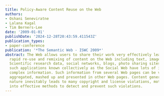 ```yaml
---
title: Policy-Aware Content Reuse on the Web
authors:
- Oshani Seneviratne
- Lalana Kagal
- Tim Berners-Lee
date: '2009-01-01'
publishDate: '2024-12-28T20:43:59.411543Z'
publication_types:
- paper-conference
publication: '*The Semantic Web - ISWC 2009*'
abstract: The Web allows users to share their work very effectively leading to the
  rapid re-use and remixing of content on the Web including text, images, and videos.
  Scientific research data, social networks, blogs, photo sharing sites and other
  such applications known collectively as the Social Web have lots of increasingly
  complex information. Such information from several Web pages can be very easily
  aggregated, mashed up and presented in other Web pages. Content generation of this
  nature inevitably leads to many copyright and license violations, motivating research
  into effective methods to detect and prevent such violations.
---
```

